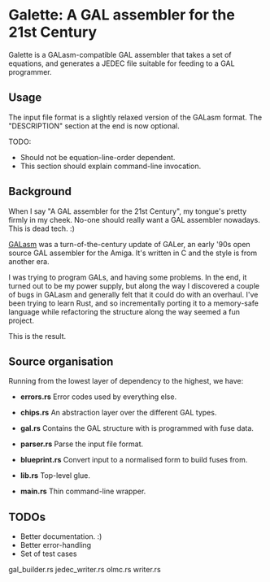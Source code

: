 # Galette: A GAL assembler for the 21st Century

Galette is a GALasm-compatible GAL assembler that takes a set of
equations, and generates a JEDEC file suitable for feeding to a GAL
programmer.

## Usage

The input file format is a slightly relaxed version of the GALasm
format. The "DESCRIPTION" section at the end is now optional.

TODO:

 * Should not be equation-line-order dependent.
 * This section should explain command-line invocation.

## Background

When I say "A GAL assembler for the 21st Century", my tongue's pretty
firmly in my cheek. No-one should really want a GAL assembler
nowadays. This is dead tech. :)

[GALasm](https://github.com/dwery/galasm) was a turn-of-the-century
update of GALer, an early '90s open source GAL assembler for the
Amiga. It's written in C and the style is from another era.

I was trying to program GALs, and having some problems. In the end, it
turned out to be my power supply, but along the way I discovered a
couple of bugs in GALasm and generally felt that it could do with an
overhaul. I've been trying to learn Rust, and so incrementally porting
it to a memory-safe language while refactoring the structure along the
way seemed a fun project.

This is the result.

## Source organisation

Running from the lowest layer of dependency to the highest, we have:

 * **errors.rs** Error codes used by everything else.
 * **chips.rs** An abstraction layer over the different GAL types.
 * **gal.rs** Contains the GAL structure with is programmed with fuse data.
 * **parser.rs** Parse the input file format.
 * **blueprint.rs** Convert input to a normalised form to build fuses from.

 * **lib.rs** Top-level glue.
 * **main.rs** Thin command-line wrapper.

## TODOs

 * Better documentation. :)
 * Better error-handling
 * Set of test cases


gal_builder.rs
jedec_writer.rs
olmc.rs
writer.rs
